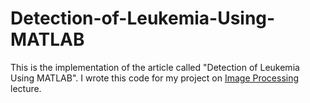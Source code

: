 # Detection-of-Leukemia-Using-MATLAB
This is the implementation of the article called "Detection of Leukemia Using MATLAB". I wrote this code for my project on [Image Processing](https://ogr.kocaeli.edu.tr/koubs/bologna/Genel/DersAyrinti.cfm?Dilid=AC097D115C9AC7CDEB8DCC735B86321A&id=2) lecture.

